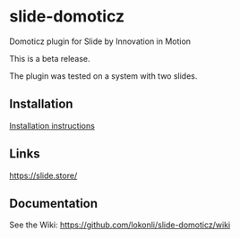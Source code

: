 # slide-domoticz
Domoticz plugin for Slide by Innovation in Motion

This is a beta release.

The plugin was tested on a system with two slides.

## Installation
[Installation instructions](https://github.com/lokonli/slide-domoticz/wiki/installation)

## Links
https://slide.store/

## Documentation
See the Wiki:
https://github.com/lokonli/slide-domoticz/wiki
